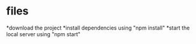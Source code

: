# files

*download the project
*install dependencies using "npm install"
*start the local server using "npm start"
